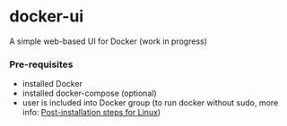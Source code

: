 # docker-ui
A simple web-based UI for Docker (work in progress)

### Pre-requisites
- installed Docker
- installed docker-compose (optional) 
- user is included into Docker group (to run docker without sudo, more info: [Post-installation steps for Linux](https://docs.docker.com/install/linux/linux-postinstall/))

